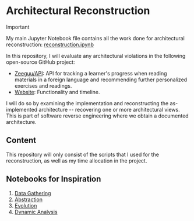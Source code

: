 # Architectural Reconstruction

> [!IMPORTANT]  
> My main Jupyter Notebook file contains all the work done for architectural reconstruction: [reconstruction.ipynb](https://github.com/simonskodt/architectural-reconstruction/blob/main/reconstruction/reconstruction.ipynb)

In this repository, I will evaluate any architectural violations in the following open-source GitHub project:

- [Zeeguu/API](https://github.com/zeeguu/api): API for tracking a learner's progress when reading materials in a foreign language and recommending further personalized exercises and readings.
- [Website](https://www.zeeguu.org/): Functionality and timeline.

I will do so by examining the implementation and reconstructing the as-implemented architecture -- recovering one or more architectural views. This is part of software reverse engineering where we obtain a documented architecture.

## Content

This repository will only consist of the scripts that I used for the reconstruction, as well as my time allocation in the project.

## Notebooks for Inspiration

1. [Data Gathering](https://colab.research.google.com/drive/1oe_TV7936Zmmzbbgq8rzqFpxYPX7SQHP#scrollTo=ASCHKm-WYHqy)
2. [Abstraction](https://colab.research.google.com/drive/1ohvPB_SZeDa5NblzxLAkwmTY8JZRBZe_?usp=sharing)
3. [Evolution](https://colab.research.google.com/drive/1T4Hj12uD6h5Ody4ietooe5nW-yGFCoX9?usp=sharing)
4. [Dynamic Analysis](https://github.com/mircealungu/reconstruction/blob/master/4_Dynamic_Analysis.md)

